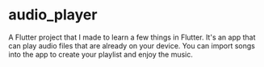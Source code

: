 # audio_player

A Flutter project that I made to learn a few things in Flutter. It's an app that can play audio files that are already on your device. You can import songs into the app to create your playlist and enjoy the music.
